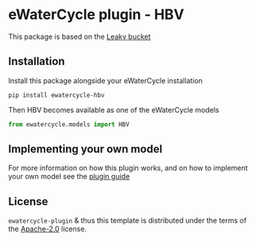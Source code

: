 # eWaterCycle plugin - HBV

This package is based on the [Leaky bucket](https://github.com/eWaterCycle/ewatercycle-leakybucket/tree/main)

## Installation
Install this package alongside your eWaterCycle installation

```console
pip install ewatercycle-hbv
```

Then HBV becomes available as one of the eWaterCycle models

```python
from ewatercycle.models import HBV
```

## Implementing your own model

For more information on how this plugin works, and on how to implement your own model see the [plugin guide](https://github.com/eWaterCycle/ewatercycle-leakybucket/blob/main/plugin_guide.md)

## License

`ewatercycle-plugin` & thus this template is distributed under the terms of the [Apache-2.0](https://spdx.org/licenses/Apache-2.0.html) license.
